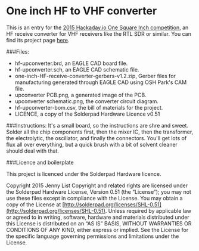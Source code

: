 # One inch HF to VHF converter
This is an entry for the [2015 Hackaday.io One Square Inch competition](https://hackaday.io/project/7813-the-square-inch-project), an HF receive converter for VHF receivers like the RTL SDR or similar. You can find its project page [here](https://hackaday.io/project/8486-hf-receive-converter-for-rtl-sdrs-and-similar).

###Files:
- hf-upconverter.brd, an EAGLE CAD board file.
- hf-upconverter.sch, an EAGLE CAD schematic file.
- one-inch-HF-receive-converter-gerbers-v1.2.zip, Gerber files for manufacturing generated through EAGLE CAD using OSH Park's CAM file.
- upconverter PCB.png, a generated image of the PCB.
- upconverter schematic.png, the converter circuit diagram.
- hf-upconverter-bom.csv, the bill of materials for the project.
- LICENCE, a copy of the Solderpad Hardware Licence v0.51

###Instructions:
It's a small board, so the instructions are shre and sweet.
Solder all the chip components first, then the mixer IC, then the transformer, the electrolytic, the oscillator, and finally the connectors. You'll get lots of flux all over everything, but a quick brush with a bit of solvent cleaner should deal with that.

###Licence and boilerplate

This project is licenced under the Solderpad Hardware licence.

Copyright 2015 Jenny List
Copyright and related rights are licensed under the Solderpad Hardware License, Version 0.51 (the “License”); you may not use these files except in compliance with the License. 
You may obtain a copy of the License at [http://solderpad.org/licenses/SHL-0.51](http://solderpad.org/licenses/SHL-0.51). Unless required by applicable law or agreed to in writing, software, hardware and materials distributed under this License is distributed on an “AS IS” BASIS, WITHOUT WARRANTIES OR CONDITIONS OF ANY KIND, either express or implied. See the License for the specific language governing permissions and limitations under the License.
